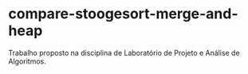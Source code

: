 # compare-stoogesort-merge-and-heap
Trabalho proposto na disciplina de Laboratório de Projeto e Análise de Algoritmos.
